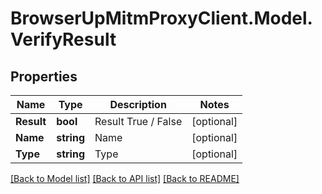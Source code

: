 # BrowserUpMitmProxyClient.Model.VerifyResult

## Properties

Name | Type | Description | Notes
------------ | ------------- | ------------- | -------------
**Result** | **bool** | Result True / False | [optional] 
**Name** | **string** | Name | [optional] 
**Type** | **string** | Type | [optional] 

[[Back to Model list]](../../README.md#documentation-for-models) [[Back to API list]](../../README.md#documentation-for-api-endpoints) [[Back to README]](../../README.md)

